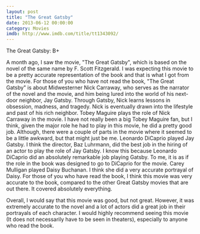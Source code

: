 ```yaml
---
layout: post
title: "The Great Gatsby"
date: 2013-06-12 00:00:00
category: Movies
imdb: http://www.imdb.com/title/tt1343092/
---
```


The Great Gatsby: B+

A month ago, I saw the movie, "The Great Gatsby", which is based on the novel of the same name by F. Scott Fitzgerald. I was expecting this movie to be a pretty accurate representation of the book and that is what I got from the movie. For those of you who have not read the book, "The Great Gatsby" is about Midwesterner Nick Carraway, who serves as the narrator of the novel and the movie, and him being lured into the world of his next-door neighbor, Jay Gatsby. Through Gatsby, Nick learns lessons in obsession, madness, and tragedy. Nick is eventually drawn into the lifestyle and past of his rich neighbor. Tobey Maguire plays the role of Nick Carraway in the movie. I have not really been a big Tobey Maguire fan, but I think, given the major role he had to play in this movie, he did a pretty good job. Although, there were a couple of parts in the movie where it seemed to be a little awkward, but that might just be me. Leonardo DiCaprio played Jay Gatsby. I think the director, Baz Luhrmann, did the best job in the hiring of an actor to play the role of Jay Gatsby. I know this because Leonardo DiCaprio did an absolutely remarkable job playing Gatsby. To me, it is as if the role in the book was designed to go to DiCaprio for the movie. Carey Mulligan played Daisy Buchanan. I think she did a very accurate portrayal of Daisy. For those of you who have read the book, I think this movie was very accurate to the book, compared to the other Great Gatsby movies that are out there. It covered absolutely everything.

Overall, I would say that this movie was good, but not great. However, it was extremely accurate to the novel and a lot of actors did a great job in their portrayals of each character. I would highly recommend seeing this movie (It does not necessarily have to be seen in theaters), especially to anyone who read the book.
